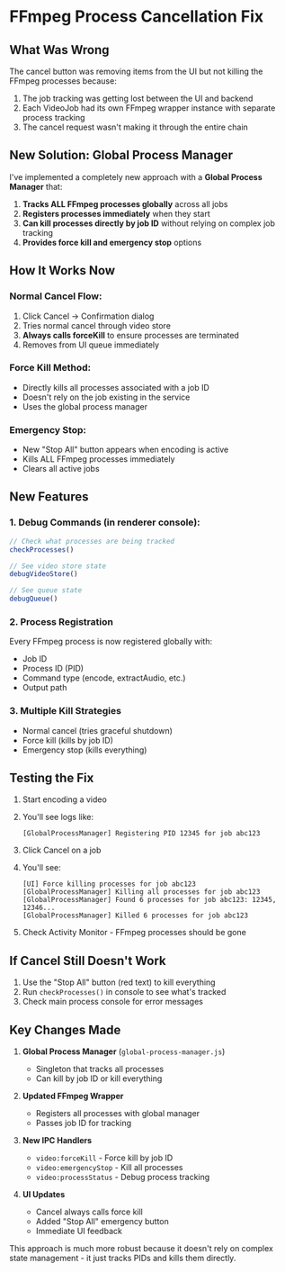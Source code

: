 # FFmpeg Process Cancellation Fix

## What Was Wrong
The cancel button was removing items from the UI but not killing the FFmpeg processes because:
1. The job tracking was getting lost between the UI and backend
2. Each VideoJob had its own FFmpeg wrapper instance with separate process tracking
3. The cancel request wasn't making it through the entire chain

## New Solution: Global Process Manager

I've implemented a completely new approach with a **Global Process Manager** that:

1. **Tracks ALL FFmpeg processes globally** across all jobs
2. **Registers processes immediately** when they start
3. **Can kill processes directly by job ID** without relying on complex job tracking
4. **Provides force kill and emergency stop** options

## How It Works Now

### Normal Cancel Flow:
1. Click Cancel → Confirmation dialog
2. Tries normal cancel through video store
3. **Always calls forceKill** to ensure processes are terminated
4. Removes from UI queue immediately

### Force Kill Method:
- Directly kills all processes associated with a job ID
- Doesn't rely on the job existing in the service
- Uses the global process manager

### Emergency Stop:
- New "Stop All" button appears when encoding is active
- Kills ALL FFmpeg processes immediately
- Clears all active jobs

## New Features

### 1. Debug Commands (in renderer console):
```javascript
// Check what processes are being tracked
checkProcesses()

// See video store state
debugVideoStore()

// See queue state  
debugQueue()
```

### 2. Process Registration
Every FFmpeg process is now registered globally with:
- Job ID
- Process ID (PID)
- Command type (encode, extractAudio, etc.)
- Output path

### 3. Multiple Kill Strategies
- Normal cancel (tries graceful shutdown)
- Force kill (kills by job ID)
- Emergency stop (kills everything)

## Testing the Fix

1. Start encoding a video
2. You'll see logs like:
   ```
   [GlobalProcessManager] Registering PID 12345 for job abc123
   ```

3. Click Cancel on a job
4. You'll see:
   ```
   [UI] Force killing processes for job abc123
   [GlobalProcessManager] Killing all processes for job abc123
   [GlobalProcessManager] Found 6 processes for job abc123: 12345, 12346...
   [GlobalProcessManager] Killed 6 processes for job abc123
   ```

5. Check Activity Monitor - FFmpeg processes should be gone

## If Cancel Still Doesn't Work

1. Use the "Stop All" button (red text) to kill everything
2. Run `checkProcesses()` in console to see what's tracked
3. Check main process console for error messages

## Key Changes Made

1. **Global Process Manager** (`global-process-manager.js`)
   - Singleton that tracks all processes
   - Can kill by job ID or kill everything

2. **Updated FFmpeg Wrapper**
   - Registers all processes with global manager
   - Passes job ID for tracking

3. **New IPC Handlers**
   - `video:forceKill` - Force kill by job ID
   - `video:emergencyStop` - Kill all processes
   - `video:processStatus` - Debug process tracking

4. **UI Updates**
   - Cancel always calls force kill
   - Added "Stop All" emergency button
   - Immediate UI feedback

This approach is much more robust because it doesn't rely on complex state management - it just tracks PIDs and kills them directly.